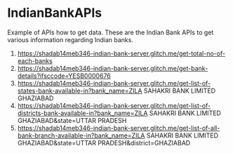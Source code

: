 # IndianBankAPIs
Example of APIs how to get data.
These are the Indian Bank APIs to get various information regarding Indian banks.
1. https://shadab14meb346-indian-bank-server.glitch.me/get-total-no-of-each-banks
2. https://shadab14meb346-indian-bank-server.glitch.me/get-bank-details?ifsccode=YESB0000676
3. https://shadab14meb346-indian-bank-server.glitch.me/get-list-of-states-bank-available-in?bank_name=ZILA SAHAKRI BANK LIMITED GHAZIABAD
4. https://shadab14meb346-indian-bank-server.glitch.me/get-list-of-districts-bank-available-in?bank_name=ZILA SAHAKRI BANK LIMITED GHAZIABAD&state=UTTAR PRADESH
5. https://shadab14meb346-indian-bank-server.glitch.me/get-list-of-all-bank-branch-available-in?bank_name=ZILA SAHAKRI BANK LIMITED GHAZIABAD&state=UTTAR PRADESH&district=GHAZIABAD

